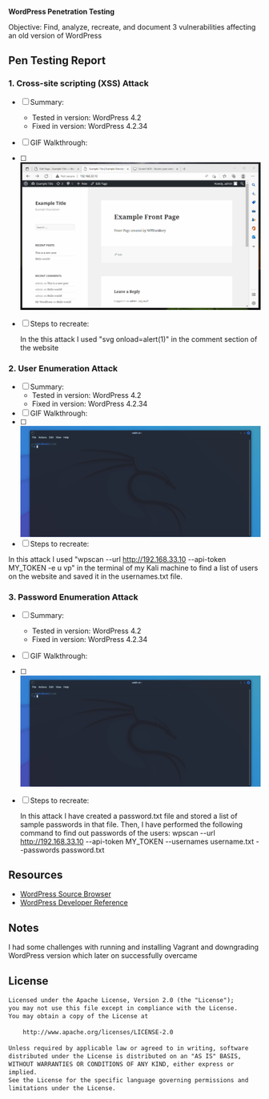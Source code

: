 **WordPress Penetration Testing**


Objective: Find, analyze, recreate, and document 3 vulnerabilities affecting an old version of WordPress

## Pen Testing Report

### 1. Cross-site scripting (XSS) Attack

- [ ] Summary: 
  - Tested in version: WordPress 4.2
  - Fixed in version: WordPress 4.2.34
- [ ] GIF Walkthrough:
- [ ]
   <img src="XSS.gif" width="800">
- [ ] Steps to recreate: 
  
  In the this attack I used "svg onload=alert(1)" in the comment section of the website
  
### 2. User Enumeration Attack

- [ ] Summary:
  - Tested in version: WordPress 4.2
  - Fixed in version: WordPress 4.2.34
- [ ] GIF Walkthrough: 
- [ ] 
  <img src="Username_enum.gif" width="800">
- [ ] Steps to recreate: 

In this attack I used 
  "wpscan --url http://192.168.33.10 --api-token MY_TOKEN -e u vp" 
  in the terminal of my Kali machine to find a list of users on the website
  and saved it in the usernames.txt file.

### 3. Password Enumeration Attack

- [ ] Summary: 
  - Tested in version: WordPress 4.2
  - Fixed in version: WordPress 4.2.34
- [ ] GIF Walkthrough: 
- [ ] 
  <img src="password_enum.gif" width="800">
- [ ] Steps to recreate: 
  
  In this attack I have created a password.txt file and stored a list of sample passwords in that file. 
  Then, I have performed the following command to find out passwords of the users: 
  wpscan --url http://192.168.33.10 --api-token MY_TOKEN --usernames username.txt --passwords password.txt



## Resources

- [WordPress Source Browser](https://core.trac.wordpress.org/browser/)
- [WordPress Developer Reference](https://developer.wordpress.org/reference/)


## Notes

I had some challenges with running and installing Vagrant
and downgrading WordPress version which later on successfully overcame

## License


    Licensed under the Apache License, Version 2.0 (the "License");
    you may not use this file except in compliance with the License.
    You may obtain a copy of the License at

        http://www.apache.org/licenses/LICENSE-2.0

    Unless required by applicable law or agreed to in writing, software
    distributed under the License is distributed on an "AS IS" BASIS,
    WITHOUT WARRANTIES OR CONDITIONS OF ANY KIND, either express or implied.
    See the License for the specific language governing permissions and
    limitations under the License.
